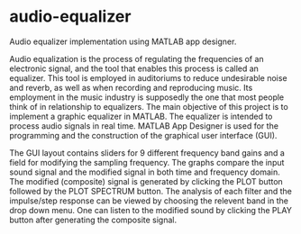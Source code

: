 # audio-equalizer
Audio equalizer implementation using MATLAB app designer.

Audio equalization is the process of regulating the frequencies of an electronic signal, and the tool that enables this process is called an equalizer. This tool
is employed in auditoriums to reduce undesirable noise and reverb, as well as when recording and reproducing music. Its employment in the music industry is supposedly the one that most people think of in relationship to equalizers.
The main objective of this project is to implement a graphic equalizer in MATLAB. The equalizer is intended to process audio signals in real time. MATLAB App Designer is used for the programming and the construction of the graphical user interface (GUI).

The GUI layout contains sliders for 9 different frequency band gains and a field for modifying the sampling frequency. The graphs compare the input sound signal and the modified signal in both time and frequency domain. The modified (composite) signal is generated by clicking the PLOT button followed by the PLOT SPECTRUM button. The analysis of each filter and the impulse/step response can be viewed by choosing the relevent band in the drop down menu. One can listen to the modified sound by clicking the PLAY button after generating the composite signal.
